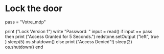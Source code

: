 Lock the door
==

pass = "Votre_mdp"

print ("Lock Version 1")
write "Password: "
input = read()
if input == pass then
print ("Access Granted for 5 Seconds.")
redstone.setOutput ("left", true )
sleep(5)
os.shutdown()
else
print ("Access Denied"!)
sleep(2)
os.shutdown()
end
